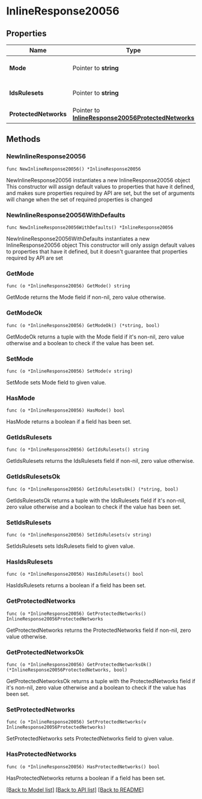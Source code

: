 # InlineResponse20056

## Properties

Name | Type | Description | Notes
------------ | ------------- | ------------- | -------------
**Mode** | Pointer to **string** | Intrusion detection mode | [optional] 
**IdsRulesets** | Pointer to **string** | Intrusion detection ruleset | [optional] 
**ProtectedNetworks** | Pointer to [**InlineResponse20056ProtectedNetworks**](InlineResponse20056ProtectedNetworks.md) |  | [optional] 

## Methods

### NewInlineResponse20056

`func NewInlineResponse20056() *InlineResponse20056`

NewInlineResponse20056 instantiates a new InlineResponse20056 object
This constructor will assign default values to properties that have it defined,
and makes sure properties required by API are set, but the set of arguments
will change when the set of required properties is changed

### NewInlineResponse20056WithDefaults

`func NewInlineResponse20056WithDefaults() *InlineResponse20056`

NewInlineResponse20056WithDefaults instantiates a new InlineResponse20056 object
This constructor will only assign default values to properties that have it defined,
but it doesn't guarantee that properties required by API are set

### GetMode

`func (o *InlineResponse20056) GetMode() string`

GetMode returns the Mode field if non-nil, zero value otherwise.

### GetModeOk

`func (o *InlineResponse20056) GetModeOk() (*string, bool)`

GetModeOk returns a tuple with the Mode field if it's non-nil, zero value otherwise
and a boolean to check if the value has been set.

### SetMode

`func (o *InlineResponse20056) SetMode(v string)`

SetMode sets Mode field to given value.

### HasMode

`func (o *InlineResponse20056) HasMode() bool`

HasMode returns a boolean if a field has been set.

### GetIdsRulesets

`func (o *InlineResponse20056) GetIdsRulesets() string`

GetIdsRulesets returns the IdsRulesets field if non-nil, zero value otherwise.

### GetIdsRulesetsOk

`func (o *InlineResponse20056) GetIdsRulesetsOk() (*string, bool)`

GetIdsRulesetsOk returns a tuple with the IdsRulesets field if it's non-nil, zero value otherwise
and a boolean to check if the value has been set.

### SetIdsRulesets

`func (o *InlineResponse20056) SetIdsRulesets(v string)`

SetIdsRulesets sets IdsRulesets field to given value.

### HasIdsRulesets

`func (o *InlineResponse20056) HasIdsRulesets() bool`

HasIdsRulesets returns a boolean if a field has been set.

### GetProtectedNetworks

`func (o *InlineResponse20056) GetProtectedNetworks() InlineResponse20056ProtectedNetworks`

GetProtectedNetworks returns the ProtectedNetworks field if non-nil, zero value otherwise.

### GetProtectedNetworksOk

`func (o *InlineResponse20056) GetProtectedNetworksOk() (*InlineResponse20056ProtectedNetworks, bool)`

GetProtectedNetworksOk returns a tuple with the ProtectedNetworks field if it's non-nil, zero value otherwise
and a boolean to check if the value has been set.

### SetProtectedNetworks

`func (o *InlineResponse20056) SetProtectedNetworks(v InlineResponse20056ProtectedNetworks)`

SetProtectedNetworks sets ProtectedNetworks field to given value.

### HasProtectedNetworks

`func (o *InlineResponse20056) HasProtectedNetworks() bool`

HasProtectedNetworks returns a boolean if a field has been set.


[[Back to Model list]](../README.md#documentation-for-models) [[Back to API list]](../README.md#documentation-for-api-endpoints) [[Back to README]](../README.md)


